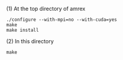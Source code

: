 
(1) At the top directory of amrex

    ./configure --with-mpi=no --with-cuda=yes
    make
    make install
    
(2) In this directory

    make
    

